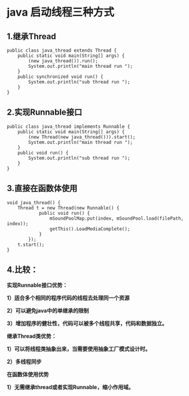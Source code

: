 # java 启动线程三种方式

## 1.继承Thread

```
public class java_thread extends Thread {
    public static void main(String[] args) {
        (new java_thread()).run();
        System.out.println("main thread run ");
    }
    public synchronized void run() {
        System.out.println("sub thread run ");
    }
}
```


## 2.实现Runnable接口

```
public class java_thread implements Runnable {
    public static void main(String[] args) {
        (new Thread(new java_thread())).start();
        System.out.println("main thread run ");
    }
    public void run() {
        System.out.println("sub thread run ");
    }
}
```


## 3.直接在函数体使用

```
void java_thread() {
	Thread t = new Thread(new Runnable() {
			public void run() {
				mSoundPoolMap.put(index, mSoundPool.load(filePath, index));
				getThis().LoadMediaComplete();
			}
		});
	t.start();
}
```


## 4.比较：

**实现Runnable接口优势：**

**1）适合多个相同的程序代码的线程去处理同一个资源**

**2）可以避免java中的单继承的限制**

**3）增加程序的健壮性，代码可以被多个线程共享，代码和数据独立。**

**继承Thread类优势：**

**1）可以将线程类抽象出来，当需要使用抽象工厂模式设计时。**

**2）多线程同步**

**在函数体使用优势**

**1）无需继承thread或者实现Runnable，缩小作用域。**